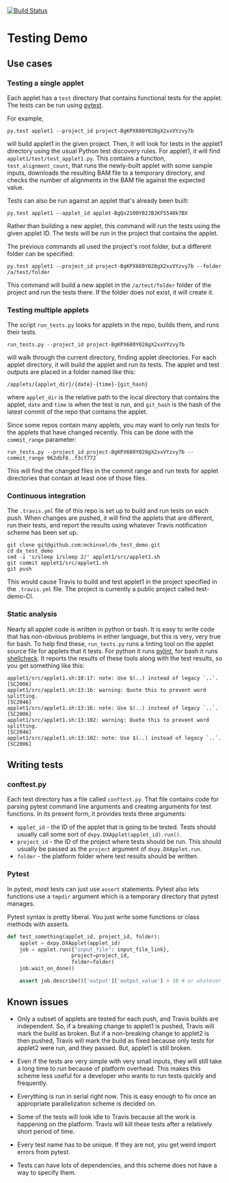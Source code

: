 [![Build
Status](https://travis-ci.org/mckinsel/dx_test_demo.svg?branch=master)](https://travis-ci.org/mckinsel/dx_test_demo)

# Testing Demo

## Use cases

### Testing a single applet

Each applet has a `test` directory that contains functional tests for the
applet. The tests can be run using [pytest](www.pytest.org).

For example,

    py.test applet1 --project_id project-BgKPX680Y028gX2xxVYzvy7b

will build applet1 in the given project. Then, it will look for tests in the
applet1 directory using the usual Python test discovery rules. For applet1, it
will find `applet1/test/test_applet1.py`. This contains a function,
`test_alignment_count`, that runs the newly-built applet with some sample
inputs, downloads the resulting BAM file to a temporary directory, and checks
the number of alignments in the BAM file against the expected value.

Tests can also be run against an applet that's already been built:

    py.test applet1 --applet_id applet-BgQx2100Y02JBJKF5540k7BX

Rather than building a new applet, this command will run the tests using the
given applet ID. The tests will be run in the project that contains the applet.

The previous commands all used the project's root folder, but a different
folder can be specified:


    py.test applet1 --project_id project-BgKPX680Y028gX2xxVYzvy7b --folder /a/test/folder

This command will build a new applet in the `/a/test/folder` folder of the
project and run the tests there. If the folder does not exist, it will create
it.

### Testing multiple applets

The script `run_tests.py` looks for applets in the repo, builds them, and runs
their tests.

    run_tests.py --project_id project-BgKPX680Y028gX2xxVYzvy7b

will walk through the current directory, finding applet directories. For each
applet directory, it will build the applet and run its tests. The applet and
test outputs are placed in a folder named like this:

    /applets/{applet_dir}/{date}-{time}-{git_hash}

where `applet_dir` is the relative path to the local directory that contains
the applet, `date` and `time` is when the test is run, and `git_hash` is the
hash of the latest commit of the repo that contains the applet.

Since some repos contain many applets, you may want to only run tests for the
applets that have changed recently. This can be done with the `commit_range`
parameter:

    run_tests.py --project_id project-BgKPX680Y028gX2xxVYzvy7b --commit_range 962dbf8..f3cf772

This will find the changed files in the commit range and run tests for applet
directories that contain at least one of those files.

### Continuous integration

The `.travis.yml` file of this repo is set up to build and run tests on each
push. When changes are pushed, it will find the applets that are different, run
their tests, and report the results using whatever Travis notification scheme
has been set up.

```
git clone git@github.com:mckinsel/dx_test_demo.git
cd dx_test_demo
sed -i 's/sleep 1/sleep 2/' applet1/src/applet1.sh
git commit applet1/src/applet1.sh
git push
```

This would cause Travis to build and test applet1 in the project specified in
the `.travis.yml` file. The project is currently a public project called
test-demo-CI.

### Static analysis

Nearly all applet code is written in python or bash. It is easy to write code
that has non-obvious problems in either language, but this is very, very true
for bash. To help find these, `run_tests.py` runs a linting tool on the applet
source file for applets that it tests. For python it runs
[pylint](http://www.pylint.org/), for bash it runs
[shellcheck](http://www.shellcheck.net/about.html). It reports the results of
these tools along with the test results, so you get something like this:

```
applet1/src/applet1.sh:10:17: note: Use $(..) instead of legacy `..`. [SC2006]
applet1/src/applet1.sh:13:16: warning: Quote this to prevent word splitting.
[SC2046]
applet1/src/applet1.sh:13:16: note: Use $(..) instead of legacy `..`. [SC2006]
applet1/src/applet1.sh:13:102: warning: Quote this to prevent word splitting.
[SC2046]
applet1/src/applet1.sh:13:102: note: Use $(..) instead of legacy `..`. [SC2006]
```

## Writing tests

### conftest<span></span>.py

Each test directory has a file called `conftest.py`. That file contains code
for parsing pytest command line arguments and creating arguments for test
functions. In its present form, it provides tests three arguments:

* `applet_id` - the ID of the applet that is going to be tested. Tests should
  usually call some sort of `dxpy.DXApplet(applet_id).run()`.
* `project_id` - the ID of the project where tests should be run. This should
  usually be passed as the `project` argument of `dxpy.DXApplet.run`.
* `folder` - the platform folder where test results should be written.

### Pytest

In pytest, most tests can just use `assert` statements. Pytest also lets
functions use a `tmpdir` argument which is a temporary directory that pytest
manages.

Pytest syntax is pretty liberal. You just write some functions or class methods
with asserts.

```python
def test_something(applet_id, project_id, folder):
    applet = dxpy.DXApplet(applet_id)
    job = applet.run({"input_file": input_file_link},
                     project=project_id,
                     folder=folder)
    job.wait_on_done()

    assert job.describe()['output']['output_value'] > 10 # or whatever
```

## Known issues

* Only a subset of applets are tested for each push, and Travis builds are
  independent. So, if a breaking change to applet1 is pushed, Travis will mark
  the build as broken. But if a non-breaking change to applet2 is then pushed,
  Travis will mark the build as fixed because only tests for applet2 were run,
  and they passed. But, applet1 is still broken.

* Even if the tests are very simple with very small inputs, they will still
  take a long time to run because of platform overhead. This makes this scheme
  less useful for a developer who wants to run tests quickly and frequently. 

* Everything is run in serial right now. This is easy enough to fix once an
  appropriate parallelization scheme is decided on.

* Some of the tests will look idle to Travis because all the work is happening
  on the platform. Travis will kill these tests after a relatively short period
  of time.

* Every test name has to be unique. If they are not, you get weird import
  errors from pytest.

* Tests can have lots of dependencies, and this scheme does not have a way to
  specify them.
